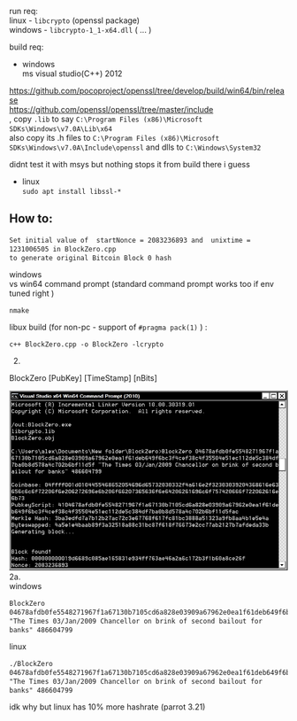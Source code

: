 

run req:  
linux - `libcrypto` (openssl package)  
windows - `libcrypto-1_1-x64.dll`  ( ... )

build req:  
 - windows  
ms visual studio(C++) 2012

https://github.com/pocoproject/openssl/tree/develop/build/win64/bin/release  
https://github.com/openssl/openssl/tree/master/include  
, copy `.lib` to say  `C:\Program Files (x86)\Microsoft SDKs\Windows\v7.0A\Lib\x64`  
also copy its .h files to `C:\Program Files (x86)\Microsoft SDKs\Windows\v7.0A\Include\openssl`
and dlls to `C:\Windows\System32`

didnt test it with msys but nothing stops it from build there i guess   

 - linux  
`sudo apt install libssl-*`  

## How to:  

	Set initial value of  startNonce = 2083236893 and  unixtime = 1231006505 in BlockZero.cpp
    to generate original Bitcoin Block 0 hash  
windows  
vs win64 command prompt (standard command prompt works too if env tuned right ) 
```
nmake
```
libux build (for non-pc - support of `#pragma pack(1)` ) : 
```
c++ BlockZero.cpp -o BlockZero -lcrypto
```
2.
BlockZero [PubKey] [TimeStamp] [nBits]

![Screen1](/Untitled%201.jpg)
2a.  
windows
```
BlockZero 04678afdb0fe5548271967f1a67130b7105cd6a828e03909a67962e0ea1f61deb649f6bc3f4cef38c4f35504e51ec112de5c384df7ba0b8d578a4c702b6bf11d5f "The Times 03/Jan/2009 Chancellor on brink of second bailout for banks" 486604799
```
linux
```
./BlockZero 04678afdb0fe5548271967f1a67130b7105cd6a828e03909a67962e0ea1f61deb649f6bc3f4cef38c4f35504e51ec112de5c384df7ba0b8d578a4c702b6bf11d5f "The Times 03/Jan/2009 Chancellor on brink of second bailout for banks" 486604799
```

idk why but linux has 10% more hashrate (parrot 3.21)  
